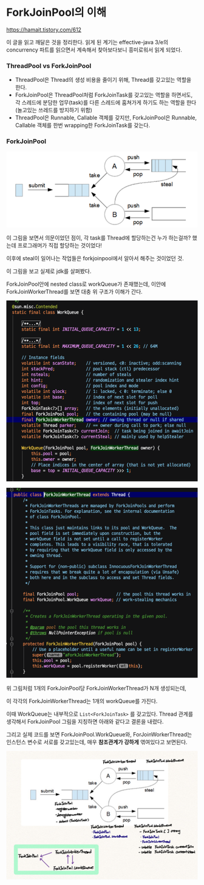 # ForkJoinPool의 이해

https://hamait.tistory.com/612

이 글을 읽고 깨달은 것을 정리한다. 읽게 된 계기는 effective-java 3/e의 concurrency 파트를 읽으면서 계속해서 찾아보다보니 흥미로워서 읽게 되었다.

### ThreadPool vs ForkJoinPool

- ThreadPool은 Thread의 생성 비용을 줄이기 위해, Thread를 갖고있는 역할을 한다.
- ForkJoinPool은 ThreadPool처럼 ForkJoinTask를 갖고있는 역할을 하면서도, 각 스레드에 분담한 업무(task)를 다른 스레드에 훔쳐가게 하기도 하는 역할을 한다 (놀고있는 쓰레드를 방지하기 위함)
- ThreadPool은 Runnable, Callable 객체를 갖지만, ForkJoinPool은 Runnable, Callable 객체를 한번 wrapping한 ForkJoinTask를 갖는다.



### ForkJoinPool

![forkjoinPool](../resource/forkjoinPool.png)

이 그림을 보면서 의문이었던 점이,
각 task를 Thread에 할당하는건 누가 하는걸까? 했는데 프로그래머가 직접 할당하는 것이었다!

이후에 steal이 일어나는 작업들은 forkjoinpool에서 알아서 해주는 것이었던 것.

이 그림을 보고 실제로 jdk를 살펴봤다.

ForkJoinPool안에 nested class로 workQueue가 존재했는데, 이안에 ForkJoinWorkerThread를 보면 대충 위 구조가 이해가 간다.

![forkjoinPoolCode-1](../resource/forkjoinPoolCode-1.png)

![forkjoinPoolCode-2](../resource/forkjoinPoolCode-2.png)

위 그림처럼 1개의 ForkJoinPool당 ForkJoinWorkerThread가 N개 생성되는데,

이 각각의 ForkJoinWorkerThread는 1개의 workQueue를 가진다.

이때 WorkQueue는 내부적으로 ``List<ForkJoinTask>`` 를 갖고있다. Thread 관계를 생각해서 ForkJoinPool 그림을 지칭하면 아래와 같다고 결론을 내렸다.

그리고 실제 코드를 보면 ForkJoinPool.WorkQueue와, ForJoinWorkerThread는 인스턴스 변수로 서로를 갖고있는데, 매우 **참조관계가 강하게** 엮여있다고 보면된다.

![forkjoinPool-edit](../resource/forkjoinPool-edit.png)